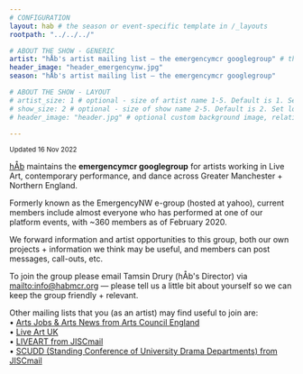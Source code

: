 ```yaml
---
# CONFIGURATION
layout: hab # the season or event-specific template in /_layouts
rootpath: "../../../"

# ABOUT THE SHOW - GENERIC
artist: "hÅb's artist mailing list — the emergencymcr googlegroup" # the name of the artist or company
header_image: "header_emergencynw.jpg"
season: "hÅb's artist mailing list — the emergencymcr googlegroup"

# ABOUT THE SHOW - LAYOUT
# artist_size: 1 # optional - size of artist name 1-5. Default is 1. Set longer names to lower values
# show_size: 2 # optional - size of show name 2-5. Default is 2. Set longer names to lower values
# header_image: "header.jpg" # optional custom background image, relative to current page

---
```

<small>Updated 16 Nov 2022</small>        
        
[hÅb](/hab) maintains the **emergencymcr googlegroup** for artists working in Live Art, contemporary performance, and dance across Greater Manchester + Northern England.         
         
Formerly known as the EmergencyNW e-group (hosted at yahoo), current members include almost everyone who has performed at one of our platform events, with ~360 members as of February 2020.        
           
We forward information and artist opportunities to this group, both our own projects + information we think may be useful, and members can post messages, call-outs, etc.       
         
To join the group please email Tamsin Drury (hÅb's Director) via <mailto:info@habmcr.org> — please tell us a little bit about yourself so we can keep the group friendly + relevant.           
           
Other mailing lists that you (as an artist) may find useful to join are:         
• <a href="http://www.artsjobs.org.uk/subscribe" target="_blank">Arts Jobs & Arts News from Arts Council England</a>        
• <a href="http://www.liveartuk.org/pages/sign-up" target="_blank">Live Art UK</a>         
• <a href="http://www.jiscmail.ac.uk/cgi-bin/webadmin?A0=LIVEART" target="_blank">LIVEART from JISCmail</a>         
• <a href="http://www.jiscmail.ac.uk/cgi-bin/webadmin?A0=SCUDD" target="_blank">SCUDD (Standing Conference of University Drama Departments) from JISCmail</a>
